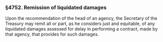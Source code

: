 ### §4752. Remission of liquidated damages ###

Upon the recommendation of the head of an agency, the Secretary of the Treasury may remit all or part, as he considers just and equitable, of any liquidated damages assessed for delay in performing a contract, made by that agency, that provides for such damages.